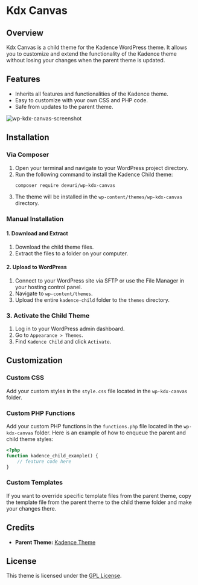 # Kdx Canvas

## Overview

Kdx Canvas is a child theme for the Kadence WordPress theme. It allows you to customize and extend the functionality of the Kadence theme without losing your changes when the parent theme is updated.

## Features

- Inherits all features and functionalities of the Kadence theme.
- Easy to customize with your own CSS and PHP code.
- Safe from updates to the parent theme.

![wp-kdx-canvas-screenshot](https://github.com/user-attachments/assets/1279b251-b8f1-495c-9554-7e308703fbda)

## Installation

### Via Composer

1. Open your terminal and navigate to your WordPress project directory.
2. Run the following command to install the Kadence Child theme:
    ```bash
    composer require devuri/wp-kdx-canvas
    ```
3. The theme will be installed in the `wp-content/themes/wp-kdx-canvas` directory.

### Manual Installation

#### 1. Download and Extract

1. Download the child theme files.
2. Extract the files to a folder on your computer.

#### 2. Upload to WordPress

1. Connect to your WordPress site via SFTP or use the File Manager in your hosting control panel.
2. Navigate to `wp-content/themes`.
3. Upload the entire `kadence-child` folder to the `themes` directory.

### 3. Activate the Child Theme

1. Log in to your WordPress admin dashboard.
2. Go to `Appearance > Themes`.
3. Find `Kadence Child` and click `Activate`.

## Customization

### Custom CSS

Add your custom styles in the `style.css` file located in the `wp-kdx-canvas` folder.

### Custom PHP Functions

Add your custom PHP functions in the `functions.php` file located in the `wp-kdx-canvas` folder. Here is an example of how to enqueue the parent and child theme styles:

```php
<?php
function kadence_child_example() {
    // feature code here
}


```

### Custom Templates

If you want to override specific template files from the parent theme, copy the template file from the parent theme to the child theme folder and make your changes there.

## Credits

- **Parent Theme:** [Kadence Theme](https://wordpress.org/themes/kadence/)

## License

This theme is licensed under the [GPL License](http://www.gnu.org/licenses/gpl-2.0.html).
